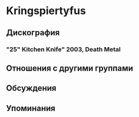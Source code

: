 # Kringspiertyfus



## Дискография

### "25" Kitchen Knife" 2003, Death Metal




## Отношения с другими группами


## Обсуждения


## Упоминания

